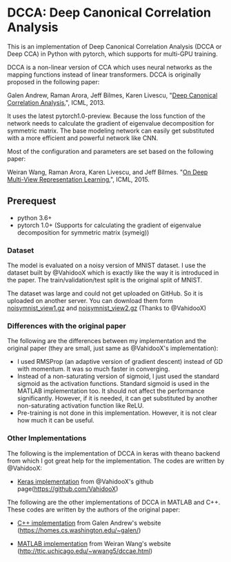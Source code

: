 # DCCA: Deep Canonical Correlation Analysis

This is an implementation of Deep Canonical Correlation Analysis (DCCA or Deep CCA) in Python with pytorch, which supports for multi-GPU training.

DCCA is a non-linear version of CCA which uses neural networks as the mapping functions instead of linear transformers. DCCA is originally proposed in the following paper:

Galen Andrew, Raman Arora, Jeff Bilmes, Karen Livescu, "[Deep Canonical Correlation Analysis.](http://www.jmlr.org/proceedings/papers/v28/andrew13.pdf)", ICML, 2013.

It uses the latest pytorch1.0-preview. Because the loss function of the network needs to calculate the gradient of eigenvalue decomposition for symmetric matrix. The base modeling network can easily get substituted with a more efficient and powerful network like CNN.

Most of the configuration and parameters are set based on the following paper:

Weiran Wang, Raman Arora, Karen Livescu, and Jeff Bilmes. "[On Deep Multi-View Representation Learning.](http://proceedings.mlr.press/v37/wangb15.pdf)", ICML, 2015.

## Prerequest

* python 3.6+
* pytorch 1.0+ (Supports for calculating the gradient of eigenvalue decomposition for symmetric matrix (symeig))

### Dataset
The model is evaluated on a noisy version of MNIST dataset. I use the dataset built by @VahidooX which is exactly like the way it is introduced in the paper. The train/validation/test split is the original split of MNIST.

The dataset was large and could not get uploaded on GitHub. So it is uploaded on another server. You can download them form [noisymnist_view1.gz]('https://www2.cs.uic.edu/~vnoroozi/noisy-mnist/noisymnist_view1.gz') and [noisymnist_view2.gz]('https://www2.cs.uic.edu/~vnoroozi/noisy-mnist/noisymnist_view2.gz') (Thanks to @VahidooX)

### Differences with the original paper
The following are the differences between my implementation and the original paper (they are small, just same as @VahidooX's implementation):

 * I used RMSProp (an adaptive version of gradient descent) instead of GD with momentum. It was so much faster in converging.
 * Instead of a non-saturating version of sigmoid, I just used the standard sigmoid as the activation functions. Standard sigmoid is used in the MATLAB implementation too. It should not affect the performance significantly. However, if it is needed, it can get substituted by another non-saturating activation function like ReLU.
 * Pre-training is not done in this implementation. However, it is not clear how much it can be useful.

### Other Implementations
The following is the implementation of DCCA in keras with theano backend from which I got great help for the implementation. The codes are written by @VahidooX:

* [Keras implementation](https://github.com/VahidooX/DeepCCA) from @VahidooX's github page(https://github.com/VahidooX)

The following are the other implementations of DCCA in MATLAB and C++. These codes are written by the authors of the original paper:

* [C++ implementation](https://homes.cs.washington.edu/~galen/files/dcca.tgz) from Galen Andrew's website (https://homes.cs.washington.edu/~galen/)

* [MATLAB implementation](http://ttic.uchicago.edu/~wwang5/papers/dccae.tgz) from Weiran Wang's website (http://ttic.uchicago.edu/~wwang5/dccae.html)